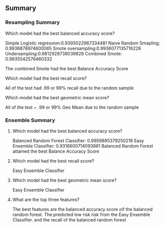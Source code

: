 ## Summary 

### Resampling Summary

Which model had the best balanced accuracy score?

Simple Logistic regression:0.9393022967334481 
Naive Random Smapling: 0.9936878974600065 
Smote oversampling:0.9936077135716226 
Undersampling:0.9812928738039828 
Combined Smote: 0.9935542576460332

The combined Smote had the best Balance Accuracy Score

Which model had the best recall score?

All of the test had .99 or 99% recall due to the random sample

Which model had the best geometric mean score?

All of the test ~ .99 or 99% Geo Mean due to the random sample

### Ensemble Summary

1. Which model had the best balanced accuracy score?

    Balanced Random Forest Classifier: 0.9959895379250218
    Easy Ensemble Classifier: 0.9316600714093861
    Balanced Random Forest attained the best Balance Accuracy Score 

2. Which model had the best recall score?

    Easy Ensemble Classifier

3. Which model had the best geometric mean score?

    Easy Ensemble Classifier
    
 4. What are the top three features? 

    The best features are the balanced accuracy score oif the balanced random forest. The predicted low risk risk from the Easy Ensemble Classifier. and the recall of the balanced random forest 